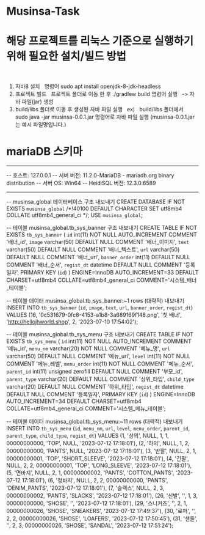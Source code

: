 # Musinsa-Task

# 해당 프로젝트를 리눅스 기준으로 실행하기 위해 필요한 설치/빌드 방법
&nbsp; 
1. 자바8 설치 &nbsp; 
   명령어 sudo apt install openjdk-8-jdk-headless &nbsp; 
2. 프로젝트 빌드 &nbsp; 
   프로젝트 폴더로 이동 한 후 ./gradlew build 명령어 실행 &nbsp; 
   -> 자바 파일(jar) 생성 &nbsp; 
4. build/libs 폴더로 이동 후 생성된 자바 파일 실행 &nbsp; 
   ex) &nbsp; 
   build/libs 폴더에서 &nbsp; 
   sudo java -jar musinsa-0.0.1.jar 명령어로 자바 파일 실행 (musinsa-0.0.1.jar 는 예시 파일명입니다.) &nbsp; 

# mariaDB 스키마

-- --------------------------------------------------------
-- 호스트:                          127.0.0.1
-- 서버 버전:                        11.2.0-MariaDB - mariadb.org binary distribution
-- 서버 OS:                        Win64
-- HeidiSQL 버전:                  12.3.0.6589
-- --------------------------------------------------------


-- musinsa_global 데이터베이스 구조 내보내기
CREATE DATABASE IF NOT EXISTS `musinsa_global` /*!40100 DEFAULT CHARACTER SET utf8mb4 COLLATE utf8mb4_general_ci */;
USE `musinsa_global`;

-- 테이블 musinsa_global.tb_sys_banner 구조 내보내기
CREATE TABLE IF NOT EXISTS `tb_sys_banner` (
  `id` int(11) NOT NULL AUTO_INCREMENT COMMENT '배너_id',
  `image` varchar(50) DEFAULT NULL COMMENT '배너_이미지',
  `text` varchar(50) DEFAULT NULL COMMENT '배너_텍스트',
  `url` varchar(50) DEFAULT NULL COMMENT '배너_url',
  `banner_order` int(11) DEFAULT NULL COMMENT '배너_순서',
  `regist_dt` datetime DEFAULT NULL COMMENT '등록일자',
  PRIMARY KEY (`id`)
) ENGINE=InnoDB AUTO_INCREMENT=33 DEFAULT CHARSET=utf8mb4 COLLATE=utf8mb4_general_ci COMMENT='시스템_배너_테이블';

-- 테이블 데이터 musinsa_global.tb_sys_banner:~1 rows (대략적) 내보내기
INSERT INTO `tb_sys_banner` (`id`, `image`, `text`, `url`, `banner_order`, `regist_dt`) VALUES
	(16, '0c531679-0fc8-4153-a1b8-3a689169f148.png', '첫 배너', 'http://hellojhworld.shop', 2, '2023-07-10 17:54:02');

-- 테이블 musinsa_global.tb_sys_menu 구조 내보내기
CREATE TABLE IF NOT EXISTS `tb_sys_menu` (
  `id` int(11) NOT NULL AUTO_INCREMENT COMMENT '메뉴_id',
  `menu_nm` varchar(20) NOT NULL COMMENT '메뉴_명',
  `url` varchar(50) DEFAULT NULL COMMENT '메뉴_url',
  `level` int(11) NOT NULL COMMENT '메뉴_레벨',
  `menu_order` int(11) NOT NULL COMMENT '메뉴_순서',
  `parent_id` int(11) unsigned zerofill DEFAULT NULL COMMENT '부모_id',
  `parent_type` varchar(20) DEFAULT NULL COMMENT '상위_타입',
  `child_type` varchar(20) DEFAULT NULL COMMENT '하위_타입',
  `regist_dt` datetime DEFAULT NULL COMMENT '등록일자',
  PRIMARY KEY (`id`)
) ENGINE=InnoDB AUTO_INCREMENT=34 DEFAULT CHARSET=utf8mb4 COLLATE=utf8mb4_general_ci COMMENT='시스템_메뉴_테이블';

-- 테이블 데이터 musinsa_global.tb_sys_menu:~11 rows (대략적) 내보내기
INSERT INTO `tb_sys_menu` (`id`, `menu_nm`, `url`, `level`, `menu_order`, `parent_id`, `parent_type`, `child_type`, `regist_dt`) VALUES
	(1, '상의', NULL, 1, 1, 00000000000, 'TOP', NULL, '2023-07-12 17:18:01'),
	(2, '하의', NULL, 1, 2, 00000000000, 'PANTS', NULL, '2023-07-12 17:18:01'),
	(3, '반팔', NULL, 2, 1, 00000000001, 'TOP', 'SHORT_SLEEVE', '2023-07-12 17:18:01'),
	(4, '긴팔', NULL, 2, 2, 00000000001, 'TOP', 'LONG_SLEEVE', '2023-07-12 17:18:01'),
	(5, '면바지', NULL, 2, 1, 00000000002, 'PANTS', 'COTTON_PANTS', '2023-07-12 17:18:01'),
	(6, '청바지', NULL, 2, 2, 00000000000, 'PANTS', 'DENIM_PANTS', '2023-07-12 17:18:01'),
	(7, '슬랙스', NULL, 2, 3, 00000000002, 'PANTS', 'SLACKS', '2023-07-12 17:18:01'),
	(26, '신발', '', 1, 3, 00000000000, 'SHOSE', '', '2023-07-12 17:18:01'),
	(29, '스니커즈', '', 2, 1, 00000000026, 'SHOSE', 'SNEAKERS', '2023-07-12 17:49:37'),
	(30, '로퍼', '', 2, 2, 00000000026, 'SHOSE', 'LOAFERS', '2023-07-12 17:50:45'),
	(31, '샌들', '', 2, 3, 00000000026, 'SHOSE', 'SANDAL', '2023-07-12 17:51:24');


